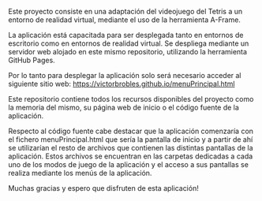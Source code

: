 Este proyecto consiste en una adaptación del videojuego del Tetris a un entorno de realidad virtual, mediante el uso de la herramienta A-Frame.

La aplicación está capacitada para ser desplegada tanto en entornos de escritorio como en entornos de realidad virtual. Se despliega mediante un servidor web alojado en este mismo repositorio, utilizando la herramienta GitHub Pages. 

Por lo tanto para desplegar la aplicación solo será necesario acceder al siguiente sitio web: https://victorbrobles.github.io/menuPrincipal.html

Este repositorio contiene todos los recursos disponibles del proyecto como la memoria del mismo, su página web de inicio o el código fuente de la aplicación. 

Respecto al código fuente cabe destacar que la aplicación comenzaría con el fichero menuPrincipal.html que sería la pantalla de inicio y a partir de ahí se utilizarían el resto de archivos que contienen las distintas pantallas de la aplicación. Estos archivos se encuentran en las carpetas dedicadas a cada uno de los modos de juego de la aplicación y el acceso a sus pantallas se realiza mediante los menús de la aplicación.

Muchas gracias y espero que disfruten de esta aplicación!
